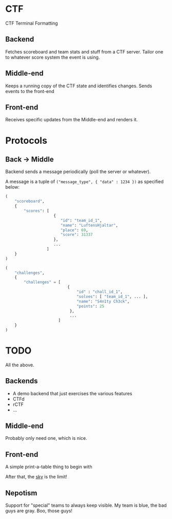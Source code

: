 # CTF
CTF Terminal Formatting


## Backend
Fetches scoreboard and team stats and stuff from a CTF server. Tailor one to whatever score system the event is using.

## Middle-end
Keeps a running copy of the CTF state and identifies changes. Sends events to the front-end

## Front-end
Receives specific updates from the Middle-end and renders it. 


# Protocols

## Back -> Middle
Backend sends a message periodically (poll the server or whatever).

A message is a tuple of `("message_type", { "data" : 1234 })` as specified below:



```python
(
    "scoreboard",
    {
        "scores": [
                     {
                        "id": "team_id_1",
                        "name": "LuftensHjaltar",
                        "place": 69,
                        "score": 31337
                     },
                     ...
                  ]
    }
)
```


```python
(
    "challenges",
    {
        "challenges" = [
                           {
                               "id" : "chall_id_1",
                               "solves": [ "team_id_1", ... ],
                               "name": "S4n1ty Ch3ck",
                               "points": 25
                            },
                            ...
                       ]
    }
)
```


# TODO
All the above.

## Backends
- A demo backend that just exercises the various features
- CTFd
- rCTF
- ...

## Middle-end
Probably only need one, which is nice.

## Front-end
A simple print-a-table thing to begin with

After that, the [sky](https://blessed.readthedocs.io/en/latest/) is the limit!

## Nepotism
Support for "special" teams to always keep visible. My team is blue, the bad guys are gray. Boo, those guys!
